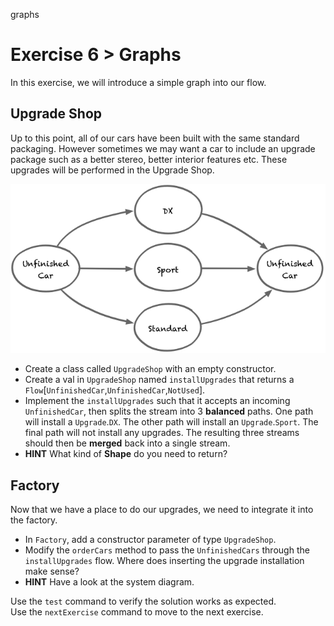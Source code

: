 graphs

# Exercise 6 > Graphs

In this exercise, we will introduce a simple graph into our flow.

## Upgrade Shop

Up to this point, all of our cars have been built with the same standard
packaging. However sometimes we may want a car to include an upgrade package
such as a better stereo, better interior features etc. These upgrades will be
performed in the Upgrade Shop.

![exercises/src/test/resources/graph.png](graph.png)

- Create a class called `UpgradeShop` with an empty constructor.
- Create a val in `UpgradeShop` named `installUpgrades` that returns a
  `Flow`[`UnfinishedCar`,`UnfinishedCar`,`NotUsed`].
- Implement the `installUpgrades` such that it accepts an incoming
  `UnfinishedCar`, then splits the stream into 3 **balanced** paths.
   One path will install a `Upgrade`.`DX`. The other path will install an
  `Upgrade`.`Sport`. The final path will not install any upgrades. The 
  resulting three streams should then be **merged** back into a single stream.
- **HINT** What kind of **Shape** do you need to return?

## Factory

Now that we have a place to do our upgrades, we need to integrate it into the
factory.

- In `Factory`, add a constructor parameter of type `UpgradeShop`.
- Modify the `orderCars` method to pass the `UnfinishedCars` through the
  `installUpgrades` flow. Where does inserting the upgrade installation
  make sense?
- **HINT** Have a look at the system diagram.

Use the `test` command to verify the solution works as expected.  
Use the `nextExercise` command to move to the next exercise.
